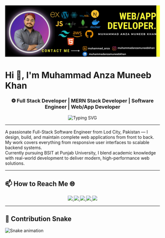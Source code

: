 ![Design and Development](https://raw.githubusercontent.com/muhammadanzamuneebkhan/muhammadanzamuneebkhan/master/githubbanner.jpg)

# Hi 👋, I'm Muhammad Anza Muneeb Khan

<h3 align="center">
❂ Full Stack Developer | MERN Stack Developer | Software Engineer | Web/App Developer
</h3>

<p align="center">
  <img 
    src="https://readme-typing-svg.demolab.com?font=Fira+Code&size=22&pause=1000&color=16A34A&center=true&vCenter=true&width=800&lines=Building+scalable+and+user-friendly+web+and+mobile+applications;Full-Stack+Developer+at+InventorX;MERN+Stack+Developer;Building+Real-World+Projects;Software+Engineer" 
    alt="Typing SVG" 
  />
</p>

---

A passionate Full-Stack Software Engineer from Lod City, Pakistan — I design, build, and maintain complete web applications from front to back. My work covers everything from responsive user interfaces to scalable backend systems.  
Currently pursuing BSIT at Punjab University, I blend academic knowledge with real-world development to deliver modern, high-performance web solutions.

---

## 📫 How to Reach Me 🌐
<p align="center">
  <a href="https://facebook.com/muhammadanzamuneebkhan">
    <img src="https://img.shields.io/badge/Facebook-%231877F2.svg?logo=Facebook&logoColor=white" />
  </a>
  <a href="https://instagram.com/muhammadanzamuneebkhan">
    <img src="https://img.shields.io/badge/Instagram-%23E4405F.svg?logo=Instagram&logoColor=white" />
  </a>
  <a href="https://linkedin.com/in/muhammadanzamuneebkhan">
    <img src="https://img.shields.io/badge/LinkedIn-%230077B5.svg?logo=linkedin&logoColor=white" />
  </a>
  <a href="https://x.com/manzamuneeb">
    <img src="https://img.shields.io/badge/X-black.svg?logo=X&logoColor=white" />
  </a>
  <a href="mailto:anzamuneebkhan13@gmail.com">
    <img src="https://img.shields.io/badge/Email-D14836?logo=gmail&logoColor=white" />
  </a>
</p>

---

## 🐍 Contribution Snake
![Snake animation](https://github.com/muhammadanzamuneebkhan/muhammadanzamuneebkhan/blob/output/github-contribution-grid-snake.svg)

